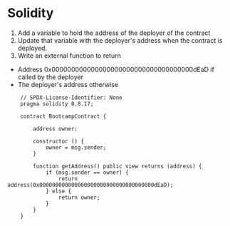 # Solidity

1. Add a variable to hold the address of the deployer of the contract
2. Update that variable with the deployer's address when the contract is deployed.
3. Write an external function to return
- Address 0x000000000000000000000000000000000000dEaD if called by the deployer
- The deployer's address otherwise

```
    // SPDX-License-Identifier: None
    pragma solidity 0.8.17;

    contract BootcampContract {

        address owner;

        constructor () {
            owner = msg.sender;
        }

        function getAddress() public view returns (address) {
            if (msg.sender == owner) {
                return address(0x000000000000000000000000000000000000dEaD);
            } else {
                return owner;
            }
        }
    }
```